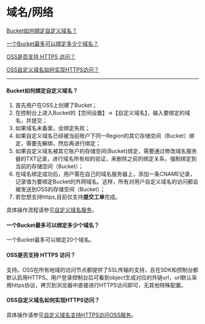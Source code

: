 # 域名/网络

[Bucket如何绑定自定义域名？](Domain-Names-and-Network#user-content-1)

[一个Bucket最多可以绑定多少个域名？](Domain-Names-and-Network#user-content-2)

[OSS是否支持 HTTPS 访问？](Domain-Names-and-Network#user-content-3)

[OSS自定义域名如何实现HTTPS访问？](Domain-Names-and-Network#user-content-4)

------

<div id="user-content-1"></div>

#### Bucket如何绑定自定义域名？

1. 首先用户在OSS上创建了Bucket；
2. 在控制台上进入Bucket的【空间设置】->【自定义域名】，输入要绑定的域名，并提交；
3. 如果域名未备案，会绑定失败；
4. 如果自定义域名已经被当前账户下同一Region的其它存储空间（Bucket）绑定，需要先解绑，然后再进行绑定； 
5. 如果自定义域名被其它账户的存储空间(Bucket)绑定，需要通过修改域名服务器的TXT记录，进行域名所有权的验证，来删除之前的绑定关系，强制绑定到当前的存储空间（Bucket）；
6. 在域名绑定成功后，用户需在自己的域名服务器上，添加一条CNAME记录，记录值为要绑定Bucket的外网域名。这样，所有对用户自定义域名的访问都会被发送到OSS的存储空间（Bucket）；
7. 若您想支持https,目前仅支持**提交工单**完成。

具体操作流程请参见[自定义域名服务](https://docs.jdcloud.com/object-storage-service/set-custom-domain-name-2)。

<div id="user-content-2"></div>

#### 一个Bucket最多可以绑定多少个域名？

一个Bucket最多可以绑定20个域名。

<div id="user-content-3"></div>

#### OSS是否支持 HTTPS 访问？

支持。OSS在所有地域的访问节点都提供了SSL传输的支持，且在SDK和控制台都默认启用HTTPS。用户登录控制台后可看到object生成对应的外链url，url默认采用https协议，拷贝到浏览器中直接进行HTTPS访问即可，无其他特殊配置。

<div id="user-content-4"></div>

#### OSS自定义域名如何实现HTTPS访问？

具体操作请参见[自定义域名支持HTTPS访问OSS服务](https://docs.jdcloud.com/object-storage-service/custom-domain-name-guidance)。
